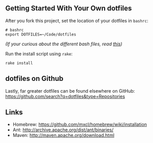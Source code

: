 ## Getting Started With Your Own dotfiles

After you fork this project, set the location of your dotfiles in `bashrc`:

	# bashrc
	export DOTFILES=~/Code/dotfiles

*(If your curious about the different bash files, read [this](http://www.joshstaiger.org/archives/2005/07/bash_profile_vs.html))*
	
Run the install script using `rake`:

	rake install
	
## dotfiles on Github

Lastly, far greater dotfiles can be found elsewhere on GitHub: <https://github.com/search?q=dotfiles&type=Repositories>

## Links

* Homebrew: https://github.com/mxcl/homebrew/wiki/installation
* Ant: http://archive.apache.org/dist/ant/binaries/
* Maven: http://maven.apache.org/download.html
